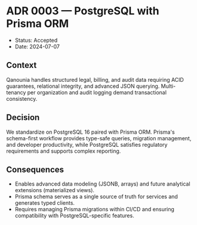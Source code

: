 # ADR 0003 — PostgreSQL with Prisma ORM

- Status: Accepted
- Date: 2024-07-07

## Context

Qanounia handles structured legal, billing, and audit data requiring ACID guarantees, relational integrity, and advanced JSON querying. Multi-tenancy per organization and audit logging demand transactional consistency.

## Decision

We standardize on PostgreSQL 16 paired with Prisma ORM. Prisma's schema-first workflow provides type-safe queries, migration management, and developer productivity, while PostgreSQL satisfies regulatory requirements and supports complex reporting.

## Consequences

- Enables advanced data modeling (JSONB, arrays) and future analytical extensions (materialized views).
- Prisma schema serves as a single source of truth for services and generates typed clients.
- Requires managing Prisma migrations within CI/CD and ensuring compatibility with PostgreSQL-specific features.
